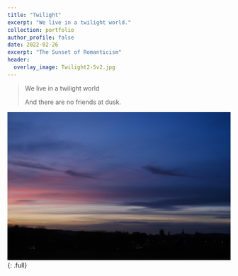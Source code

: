 ```yaml
---
title: "Twilight"
excerpt: "We live in a twilight world."
collection: portfolio
author_profile: false
date: 2022-02-26
excerpt: "The Sunset of Romanticism"
header:
  overlay_image: Twilight2-5v2.jpg
---
```


> We live in a twilight world
>
> And there are no friends at dusk.

![full](/images/20220226/Twilight2.jpg)
{: .full}
